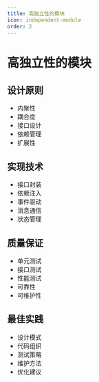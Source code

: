 ```yaml
---
title: 高独立性的模块
icon: independent-module
order: 2
---
```


# 高独立性的模块

## 设计原则
- 内聚性
- 耦合度
- 接口设计
- 依赖管理
- 扩展性

## 实现技术
- 接口封装
- 依赖注入
- 事件驱动
- 消息通信
- 状态管理

## 质量保证
- 单元测试
- 接口测试
- 性能测试
- 可靠性
- 可维护性

## 最佳实践
- 设计模式
- 代码组织
- 测试策略
- 维护方法
- 优化建议
